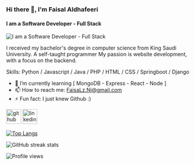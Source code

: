 ### Hi there 👋, I'm Faisal Aldhafeeri
#### I am a Software Developer - Full Stack 
![I am a Software Developer - Full Stack ](![github](/163.jpg))

I received my bachelor's degree in computer science from King Saudi University. A self-taught programmer My passion is website development, with a focus on the backend.

Skills: Python / Javascript / Java / PHP / HTML / CSS / Springboot / Django  

- 🌱 I’m currently learning [ MongoDB - Express - React - Node ] 
- 📫 How to reach me: FaisaLz.Nj@gmail.com 
- ⚡ Fun fact: I just knew Github :) 


[<img src='https://cdn.jsdelivr.net/npm/simple-icons@3.0.1/icons/github.svg' alt='github' height='40'>](https://github.com/n8tu)  [<img src='https://cdn.jsdelivr.net/npm/simple-icons@3.0.1/icons/linkedin.svg' alt='linkedin' height='40'>](https://www.linkedin.com/in/faisal-aldhafeeri-939236194/)  

[![Top Langs](https://github-readme-stats.vercel.app/api/top-langs/?username=n8tu)](https://github.com/anuraghazra/github-readme-stats)

![GitHub streak stats](https://github-readme-streak-stats.herokuapp.com/?user=n8tu)  

![Profile views](https://gpvc.arturio.dev/n8tu)  

